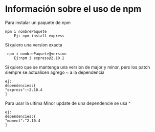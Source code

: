 # Información sobre el uso de npm
Para instalar un paquete de npm

    npm i nombrePaquete
        Ej: npm install express

Si quiero una version exacta

     npm i nombrePaquete@version 
        Ej:npm i express@2.10.2

Si quiero que se mantenga una version de major y minor, pero los patch siempre se actualicen agrego ~ a la dependencia

    ej:
    dependencies:{
    "express":~2.10.4
    }

Para usar la ultima Minor update de una dependencie se usa ^

    ej:
    dependencies:{
    "moment":^2.10.4
    }